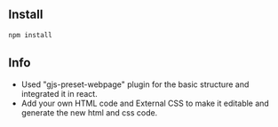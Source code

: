## Install
```bash
npm install
```

## Info
- Used "gjs-preset-webpage" plugin for the basic structure and integrated it in react.
- Add your own HTML code and External CSS to make it editable and generate the new html and css code.
